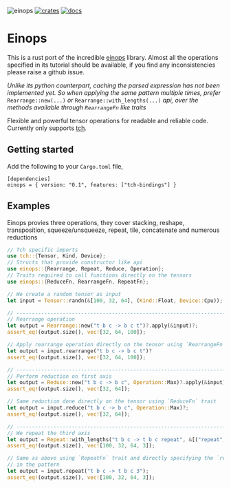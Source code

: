 ![einops](https://github.com/VasanthakumarV/einops/workflows/CI/badge.svg)
[![crates](https://img.shields.io/crates/v/einops)](https://crates.io/crates/einops)
[![docs](https://img.shields.io/docsrs/einops)](https://docs.rs/einops)

# Einops

This is a rust port of the incredible [einops](https://github.com/arogozhnikov/einops) library.
Almost all the operations specified in its tutorial should be available, if you find any
inconsistencies please raise a github issue.

_Unlike its python counterpart, caching the parsed expression has not been implemented yet. So
when applying the same pattern multiple times, prefer_ `Rearrange::new(...)` _or_ `Rearrange::with_lengths(...)`
_api, over the methods available through `RearrangeFn` like traits_

Flexible and powerful tensor operations for readable and reliable code.
Currently only supports [tch](https://github.com/LaurentMazare/tch-rs).

## Getting started

Add the following to your `Cargo.toml` file,

```
[dependencies]
einops = { version: "0.1", features: ["tch-bindings"] }
```

## Examples

Einops provies three operations, they cover stacking, reshape, transposition,
squeeze/unsqueeze, repeat, tile, concatenate and numerous reductions

```rust
// Tch specific imports
use tch::{Tensor, Kind, Device};
// Structs that provide constructor like api
use einops::{Rearrange, Repeat, Reduce, Operation};
// Traits required to call functions directly on the tensors
use einops::{ReduceFn, RearrangeFn, RepeatFn};

// We create a random tensor as input
let input = Tensor::randn(&[100, 32, 64], (Kind::Float, Device::Cpu));

// ------------------------------------------------------------------------
// Rearrange operation
let output = Rearrange::new("t b c -> b c t")?.apply(&input)?;
assert_eq!(output.size(), vec![32, 64, 100]);

// Apply rearrange operation directly on the tensor using `RearrangeFn` trait
let output = input.rearrange("t b c -> b c t")?
assert_eq!(output.size(), vec![32, 64, 100]);

// ------------------------------------------------------------------------
// Perform reduction on first axis
let output = Reduce::new("t b c -> b c", Operation::Max)?.apply(&input)?;
assert_eq!(output.size(), vec![32, 64]);

// Same reduction done directly on the tensor using `ReduceFn` trait
let output = input.reduce("t b c -> b c", Operation::Max)?;
assert_eq!(output.size(), vec![32, 64]);

// ------------------------------------------------------------------------
// We repeat the third axis
let output = Repeat::with_lengths("t b c -> t b c repeat", &[("repeat", 3)])?.apply(&input);
assert_eq!(output.size(), vec![100, 32, 64, 3]);

// Same as above using `RepeatFn` trait and directly specifying the `repeat` size
// in the pattern
let output = input.repeat("t b c -> t b c 3");
assert_eq!(output.size(), vec![100, 32, 64, 3]);
```

